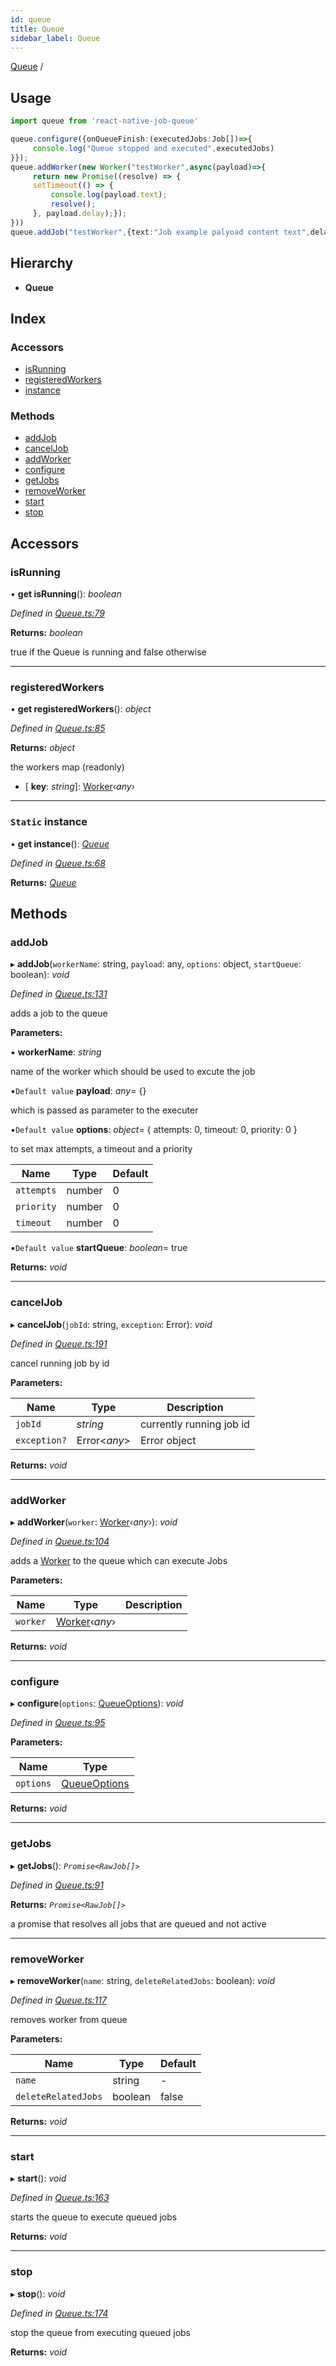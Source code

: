 ```yaml
---
id: queue
title: Queue
sidebar_label: Queue
---
```


[Queue](queue.md) /

## Usage

```typescript
import queue from 'react-native-job-queue'

queue.configure({onQueueFinish:(executedJobs:Job[])=>{
     console.log("Queue stopped and executed",executedJobs)
}});
queue.addWorker(new Worker("testWorker",async(payload)=>{
     return new Promise((resolve) => {
     setTimeout(() => {
         console.log(payload.text);
         resolve();
     }, payload.delay);});
}))
queue.addJob("testWorker",{text:"Job example palyoad content text",delay:5000})
```

## Hierarchy

* **Queue**

## Index

### Accessors

* [isRunning](queue.md#isrunning)
* [registeredWorkers](queue.md#registeredworkers)
* [instance](queue.md#static-instance)

### Methods

* [addJob](queue.md#addjob)
* [cancelJob](queue.md#cancelJob)
* [addWorker](queue.md#addworker)
* [configure](queue.md#configure)
* [getJobs](queue.md#getjobs)
* [removeWorker](queue.md#removeworker)
* [start](queue.md#start)
* [stop](queue.md#stop)

## Accessors

###  isRunning

• **get isRunning**(): *boolean*

*Defined in [Queue.ts:79](https://github.com/SimonErm/react-native-job-queue/blob/acf0a20/src/Queue.ts#L79)*

**Returns:** *boolean*

true if the Queue is running and false otherwise

___

###  registeredWorkers

• **get registeredWorkers**(): *object*

*Defined in [Queue.ts:85](https://github.com/SimonErm/react-native-job-queue/blob/acf0a20/src/Queue.ts#L85)*

**Returns:** *object*

the workers map (readonly)

* \[ **key**: *string*\]: [Worker](worker.md)‹*any*›

___

### `Static` instance

• **get instance**(): *[Queue](queue.md)*

*Defined in [Queue.ts:68](https://github.com/SimonErm/react-native-job-queue/blob/acf0a20/src/Queue.ts#L68)*

**Returns:** *[Queue](queue.md)*

## Methods

###  addJob

▸ **addJob**(`workerName`: string, `payload`: any, `options`: object, `startQueue`: boolean): *void*

*Defined in [Queue.ts:131](https://github.com/SimonErm/react-native-job-queue/blob/acf0a20/src/Queue.ts#L131)*

adds a job to the queue

**Parameters:**

▪ **workerName**: *string*

name of the worker which should be used to excute the job

▪`Default value`  **payload**: *any*=  {}

which is passed as parameter to the executer

▪`Default value`  **options**: *object*=  { attempts: 0, timeout: 0, priority: 0 }

to set max attempts, a timeout and a priority

Name | Type | Default |
------ | ------ | ------ |
`attempts` | number | 0 |
`priority` | number | 0 |
`timeout` | number | 0 |

▪`Default value`  **startQueue**: *boolean*= true

**Returns:** *void*

___

###  cancelJob
▸ **cancelJob**(`jobId`: string, `exception`: Error): *void*

*Defined in [Queue.ts:191](https://github.com/SimonErm/react-native-job-queue/blob/acf0a20/src/Queue.ts#L191)*

cancel running job by id

**Parameters:**

Name | Type | Description |
------ | ------ | ------ |
`jobId` | *string* | currently running job id  |
`exception?` | Error<*any*> | Error object |

**Returns:** *void*
___

###  addWorker

▸ **addWorker**(`worker`: [Worker](worker.md)‹*any*›): *void*

*Defined in [Queue.ts:104](https://github.com/SimonErm/react-native-job-queue/blob/acf0a20/src/Queue.ts#L104)*

adds a [Worker](worker.md) to the queue which can execute Jobs

**Parameters:**

Name | Type | Description |
------ | ------ | ------ |
`worker` | [Worker](worker.md)‹*any*› |   |

**Returns:** *void*

___

###  configure

▸ **configure**(`options`: [QueueOptions](../interfaces/queueoptions.md)): *void*

*Defined in [Queue.ts:95](https://github.com/SimonErm/react-native-job-queue/blob/acf0a20/src/Queue.ts#L95)*

**Parameters:**

Name | Type |
------ | ------ |
`options` | [QueueOptions](../interfaces/queueoptions.md) |

**Returns:** *void*

___

###  getJobs

▸ **getJobs**(): *`Promise<RawJob[]>`*

*Defined in [Queue.ts:91](https://github.com/SimonErm/react-native-job-queue/blob/acf0a20/src/Queue.ts#L91)*

**Returns:** *`Promise<RawJob[]>`*

a promise that resolves all jobs that are queued and not active

___

###  removeWorker

▸ **removeWorker**(`name`: string, `deleteRelatedJobs`: boolean): *void*

*Defined in [Queue.ts:117](https://github.com/SimonErm/react-native-job-queue/blob/acf0a20/src/Queue.ts#L117)*

removes worker from queue

**Parameters:**

Name | Type | Default |
------ | ------ | ------ |
`name` | string | - |
`deleteRelatedJobs` | boolean | false |

**Returns:** *void*

___

###  start

▸ **start**(): *void*

*Defined in [Queue.ts:163](https://github.com/SimonErm/react-native-job-queue/blob/acf0a20/src/Queue.ts#L163)*

starts the queue to execute queued jobs

**Returns:** *void*

___

###  stop

▸ **stop**(): *void*

*Defined in [Queue.ts:174](https://github.com/SimonErm/react-native-job-queue/blob/acf0a20/src/Queue.ts#L174)*

stop the queue from executing queued jobs

**Returns:** *void*
